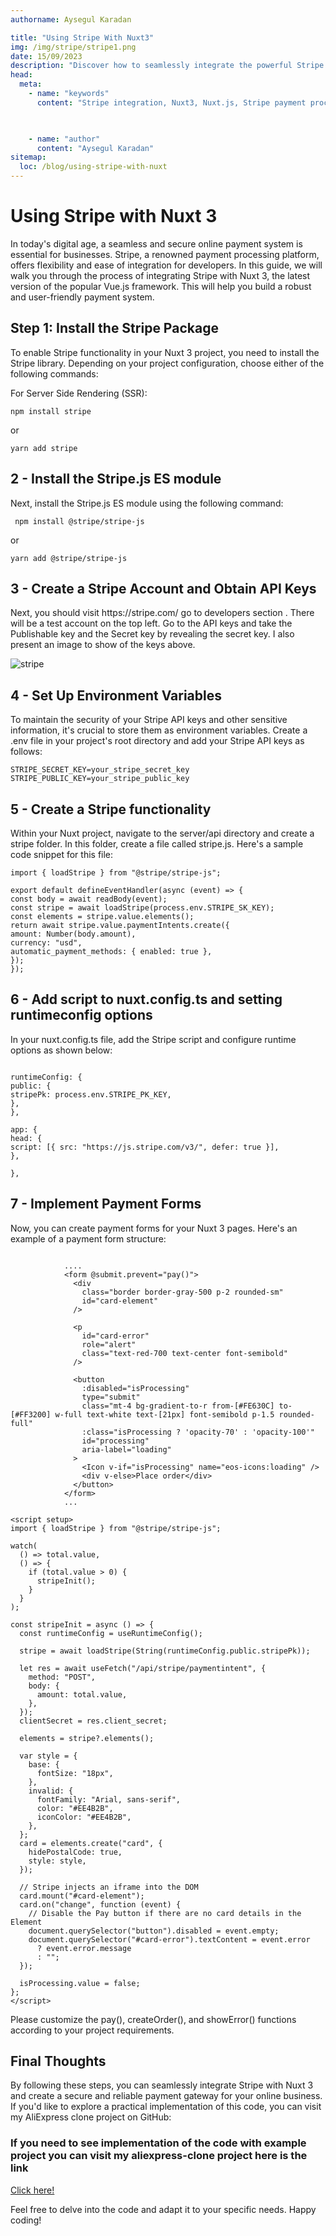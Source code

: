 ```yaml
---
authorname: Aysegul Karadan

title: "Using Stripe With Nuxt3"
img: /img/stripe/stripe1.png
date: 15/09/2023
description: "Discover how to seamlessly integrate the powerful Stripe payment processing platform with Nuxt 3, the latest iteration of the popular Vue.js framework. "
head:
  meta:
    - name: "keywords"
      content: "Stripe integration, Nuxt3, Nuxt.js, Stripe payment processing, Stripe with Nuxt3, Nuxt Stripe module, Nuxt Stripe integration, Stripe API, Stripe setup, Nuxt3 Stripe tutorial, payment gateway Nuxt3, Stripe checkout Nuxt3, Stripe payments Nuxt.js, Nuxt3 payment processing, Nuxt Stripe example, Stripe integration guide, Stripe in Nuxt.js, Stripe payment integration, Nuxt3 Stripe implementation, Stripe Nuxt3 module, Stripe Nuxt.js configuration, Stripe payments setup, Nuxt3 Stripe setup, Stripe payments tutorial, Stripe API Nuxt3, Stripe integration in Vue.js, Stripe checkout implementation, Stripe integration best practices, Nuxt3 payment gateway, Nuxt3 Stripe guide, Stripe payment processing Nuxt3, Nuxt3 payment integration, Stripe for Nuxt3 apps, Stripe payments Nuxt3 setup, Nuxt3 Stripe payments, Stripe module for Nuxt3, Stripe in Nuxt.js example, Nuxt3 Stripe checkout, integrating Stripe with Nuxt3, Nuxt3 Stripe tutorial, Stripe in Vue.js, Stripe payment solutions, Nuxt3 and Stripe, Stripe payment gateway Nuxt.js, Stripe API setup Nuxt3, Stripe integration steps, Stripe checkout Nuxt.js, Stripe and Nuxt.js integration, Nuxt3 and payment processing, Stripe setup guide, Stripe module setup, Nuxt3 Stripe API integration, Stripe with Nuxt3 example, Stripe payment API Nuxt.js, Nuxt3 Stripe configuration, Stripe payment handling Nuxt3, Stripe and Vue.js integration, Nuxt3 Stripe checkout implementation, Stripe integration Nuxt.js tutorial, Stripe payments with Nuxt3, Stripe and Nuxt3 app, Nuxt3 and Stripe payments, Stripe payment setup Nuxt3, Stripe in Nuxt3 apps, Nuxt3 Stripe integration guide, Stripe in Nuxt3 applications, Stripe payments integration, Stripe API integration with Nuxt3, Nuxt3 Stripe payment gateway, Stripe module integration Nuxt3, Stripe checkout process Nuxt.js, Stripe Nuxt3 setup tutorial, Stripe with Nuxt.js framework, Nuxt3 Stripe API setup, Stripe payments integration Nuxt3, Stripe module for Nuxt.js, Stripe checkout Nuxt3 example, Stripe integration in Nuxt3 tutorial, Stripe API setup guide, Stripe payment handling with Nuxt3, Nuxt3 Stripe payments example, Stripe in Vue.js application, Stripe with Nuxt3 configuration, Stripe payments guide Nuxt.js, Stripe and Nuxt3 integration guide, Stripe setup in Nuxt.js, Nuxt3 payment processing with Stripe, Stripe module setup Nuxt.js, Stripe checkout integration Nuxt3, Nuxt3 Stripe module integration, Stripe payments setup guide, Stripe integration in Nuxt.js apps, Stripe payment gateway integration, Stripe in Nuxt3 example, Stripe integration with Nuxt.js framework, Nuxt3 Stripe integration steps, Stripe API integration tutorial, Stripe payments with Nuxt3 tutorial, Stripe setup in Nuxt3, Nuxt3 and Stripe API, Stripe module guide Nuxt3, Stripe checkout Nuxt3 tutorial, Stripe with Nuxt.js setup, Stripe integration tutorial Nuxt3, Stripe and Nuxt.js payments integration, Nuxt3 Stripe integration example, Stripe payments integration tutorial, Stripe API and Nuxt3 integration, Stripe and Nuxt3 example, Nuxt3 Stripe payment setup, Stripe payments guide Nuxt3"
  


    - name: "author"
      content: "Aysegul Karadan"
sitemap:
  loc: /blog/using-stripe-with-nuxt
---
```


# Using Stripe with Nuxt 3

In today's digital age, a seamless and secure online payment system is essential for businesses. Stripe, a renowned payment processing platform, offers flexibility and ease of integration for developers. In this guide, we will walk you through the process of integrating Stripe with Nuxt 3, the latest version of the popular Vue.js framework. This will help you build a robust and user-friendly payment system.

<h2>Step 1: Install the Stripe Package</h2>

To enable Stripe functionality in your Nuxt 3 project, you need to install the Stripe library. Depending on your project configuration, choose either of the following commands:

For Server Side Rendering (SSR):

```
npm install stripe
```

or

```
yarn add stripe
```

<h2> 2 - Install the Stripe.js ES module</h2>

Next, install the Stripe.js ES module using the following command:

```
 npm install @stripe/stripe-js
```

or

```
yarn add @stripe/stripe-js
```

<h2> 3 - Create a Stripe Account and Obtain API Keys</h2>
Next, you should visit https://stripe.com/ go to developers section . There will be a test account on the top left. Go to the API keys and take the Publishable key and the Secret key by revealing the secret key. I also present an image to show of the keys above.

![stripe](/img/stripe/stripe.png)

<h2> 4 - Set Up Environment Variables </h2>
To maintain the security of your Stripe API keys and other sensitive information, it's crucial to store them as environment variables. Create a .env file in your project's root directory and add your Stripe API keys as follows:
<br>

```
STRIPE_SECRET_KEY=your_stripe_secret_key
STRIPE_PUBLIC_KEY=your_stripe_public_key
```

<h2> 5 - Create a Stripe functionality </h2>
Within your Nuxt project, navigate to the server/api directory and create a stripe folder. In this folder, create a file called stripe.js. Here's a sample code snippet for this file:
<br>

```
import { loadStripe } from "@stripe/stripe-js";

export default defineEventHandler(async (event) => {
const body = await readBody(event);
const stripe = await loadStripe(process.env.STRIPE_SK_KEY);
const elements = stripe.value.elements();
return await stripe.value.paymentIntents.create({
amount: Number(body.amount),
currency: "usd",
automatic_payment_methods: { enabled: true },
});
});

```

<h2> 6 - Add script to nuxt.config.ts and setting runtimeconfig options </h2>

In your nuxt.config.ts file, add the Stripe script and configure runtime options as shown below:

```

runtimeConfig: {
public: {
stripePk: process.env.STRIPE_PK_KEY,
},
},

app: {
head: {
script: [{ src: "https://js.stripe.com/v3/", defer: true }],
},

},

```

<h2> 7 - Implement Payment Forms </h2>
Now, you can create payment forms for your Nuxt 3 pages. Here's an example of a payment form structure: <br>

```

            ....
            <form @submit.prevent="pay()">
              <div
                class="border border-gray-500 p-2 rounded-sm"
                id="card-element"
              />

              <p
                id="card-error"
                role="alert"
                class="text-red-700 text-center font-semibold"
              />

              <button
                :disabled="isProcessing"
                type="submit"
                class="mt-4 bg-gradient-to-r from-[#FE630C] to-[#FF3200] w-full text-white text-[21px] font-semibold p-1.5 rounded-full"
                :class="isProcessing ? 'opacity-70' : 'opacity-100'"
                id="processing"
                aria-label="loading"
              >
                <Icon v-if="isProcessing" name="eos-icons:loading" />
                <div v-else>Place order</div>
              </button>
            </form>
            ...

<script setup>
import { loadStripe } from "@stripe/stripe-js";

watch(
  () => total.value,
  () => {
    if (total.value > 0) {
      stripeInit();
    }
  }
);

const stripeInit = async () => {
  const runtimeConfig = useRuntimeConfig();

  stripe = await loadStripe(String(runtimeConfig.public.stripePk));

  let res = await useFetch("/api/stripe/paymentintent", {
    method: "POST",
    body: {
      amount: total.value,
    },
  });
  clientSecret = res.client_secret;

  elements = stripe?.elements();

  var style = {
    base: {
      fontSize: "18px",
    },
    invalid: {
      fontFamily: "Arial, sans-serif",
      color: "#EE4B2B",
      iconColor: "#EE4B2B",
    },
  };
  card = elements.create("card", {
    hidePostalCode: true,
    style: style,
  });

  // Stripe injects an iframe into the DOM
  card.mount("#card-element");
  card.on("change", function (event) {
    // Disable the Pay button if there are no card details in the Element
    document.querySelector("button").disabled = event.empty;
    document.querySelector("#card-error").textContent = event.error
      ? event.error.message
      : "";
  });

  isProcessing.value = false;
};
</script>

```

Please customize the pay(), createOrder(), and showError() functions according to your project requirements.

<h2>Final Thoughts </h2>
By following these steps, you can seamlessly integrate Stripe with Nuxt 3 and create a secure and reliable payment gateway for your online business. If you'd like to explore a practical implementation of this code, you can visit my AliExpress clone project on GitHub:
<br>

<h3>If you need to see implementation of the code with example project you can visit my aliexpress-clone project here is the link  </h3>

[Click here!](https://github.com/karadanay7/aliexpress-clone)

Feel free to delve into the code and adapt it to your specific needs. Happy coding!
